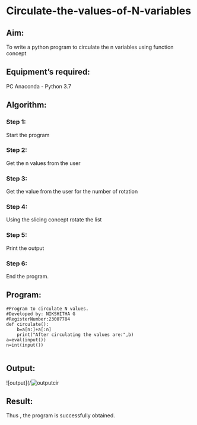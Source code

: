 # Circulate-the-values-of-N-variables
## Aim:
To write a python program to circulate the n variables using function concept
## Equipment’s required:
PC
Anaconda - Python 3.7
## Algorithm: 
### Step 1: 
Start the program
### Step 2:
Get the n values from the user
### Step 3: 
Get the value from the user for the number of rotation
### Step 4: 
Using the slicing concept rotate the list

### Step 5:
Print the output
### Step 6:
End the program.
## Program:
```
#Program to circulate N values.
#Developed by: NIKSHITHA G
#RegisterNumber:23007784
def circulate():
    b=a[n:]+a[:n]
    print("After circulating the values are:",b)
a=eval(input())
n=int(input())
     
```
## Output:
![output](/![outputcir](https://github.com/23007784/Circulate-the-values-of-N-variables/assets/139115570/9afb1b42-d17c-4a9a-b0b2-66d1cd2c020b)

## Result:
Thus , the program is successfully obtained.
